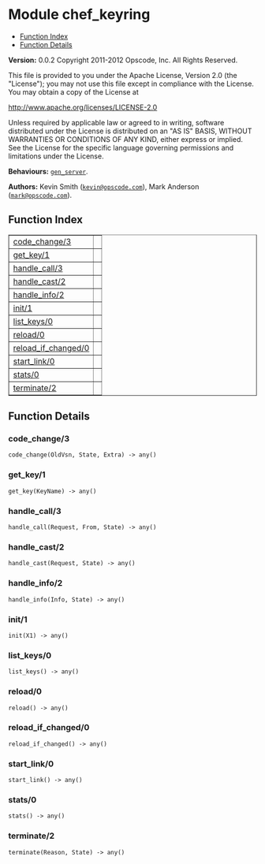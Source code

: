 

# Module chef_keyring #
* [Function Index](#index)
* [Function Details](#functions)

__Version:__ 0.0.2
Copyright 2011-2012 Opscode, Inc. All Rights Reserved.

This file is provided to you under the Apache License,
Version 2.0 (the "License"); you may not use this file
except in compliance with the License.  You may obtain
a copy of the License at

http://www.apache.org/licenses/LICENSE-2.0

Unless required by applicable law or agreed to in writing,
software distributed under the License is distributed on an
"AS IS" BASIS, WITHOUT WARRANTIES OR CONDITIONS OF ANY
KIND, either express or implied.  See the License for the
specific language governing permissions and limitations
under the License.

__Behaviours:__ [`gen_server`](gen_server.md).

__Authors:__ Kevin Smith ([`kevin@opscode.com`](mailto:kevin@opscode.com)), Mark Anderson ([`mark@opscode.com`](mailto:mark@opscode.com)).

<a name="index"></a>

## Function Index ##


<table width="100%" border="1" cellspacing="0" cellpadding="2" summary="function index"><tr><td valign="top"><a href="#code_change-3">code_change/3</a></td><td></td></tr><tr><td valign="top"><a href="#get_key-1">get_key/1</a></td><td></td></tr><tr><td valign="top"><a href="#handle_call-3">handle_call/3</a></td><td></td></tr><tr><td valign="top"><a href="#handle_cast-2">handle_cast/2</a></td><td></td></tr><tr><td valign="top"><a href="#handle_info-2">handle_info/2</a></td><td></td></tr><tr><td valign="top"><a href="#init-1">init/1</a></td><td></td></tr><tr><td valign="top"><a href="#list_keys-0">list_keys/0</a></td><td></td></tr><tr><td valign="top"><a href="#reload-0">reload/0</a></td><td></td></tr><tr><td valign="top"><a href="#reload_if_changed-0">reload_if_changed/0</a></td><td></td></tr><tr><td valign="top"><a href="#start_link-0">start_link/0</a></td><td></td></tr><tr><td valign="top"><a href="#stats-0">stats/0</a></td><td></td></tr><tr><td valign="top"><a href="#terminate-2">terminate/2</a></td><td></td></tr></table>


<a name="functions"></a>

## Function Details ##

<a name="code_change-3"></a>

### code_change/3 ###

`code_change(OldVsn, State, Extra) -> any()`

<a name="get_key-1"></a>

### get_key/1 ###

`get_key(KeyName) -> any()`

<a name="handle_call-3"></a>

### handle_call/3 ###

`handle_call(Request, From, State) -> any()`

<a name="handle_cast-2"></a>

### handle_cast/2 ###

`handle_cast(Request, State) -> any()`

<a name="handle_info-2"></a>

### handle_info/2 ###

`handle_info(Info, State) -> any()`

<a name="init-1"></a>

### init/1 ###

`init(X1) -> any()`

<a name="list_keys-0"></a>

### list_keys/0 ###

`list_keys() -> any()`

<a name="reload-0"></a>

### reload/0 ###

`reload() -> any()`

<a name="reload_if_changed-0"></a>

### reload_if_changed/0 ###

`reload_if_changed() -> any()`

<a name="start_link-0"></a>

### start_link/0 ###

`start_link() -> any()`

<a name="stats-0"></a>

### stats/0 ###

`stats() -> any()`

<a name="terminate-2"></a>

### terminate/2 ###

`terminate(Reason, State) -> any()`

